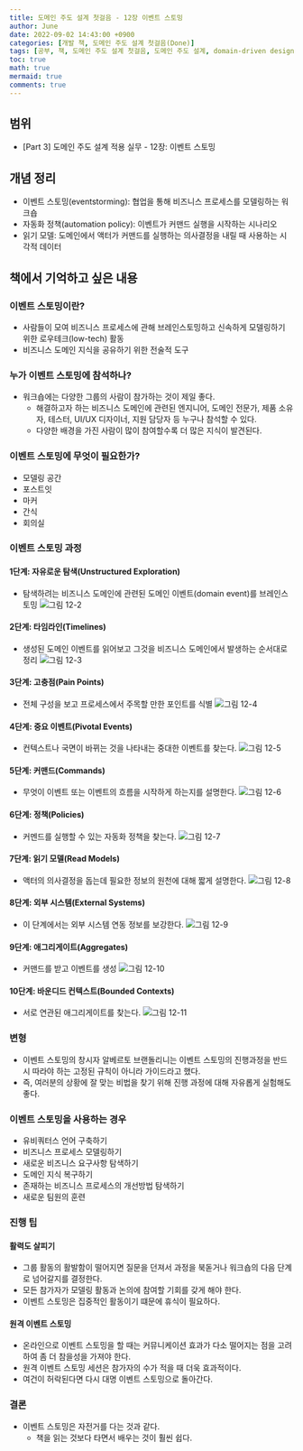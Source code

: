```yaml
---
title: 도메인 주도 설계 첫걸음 - 12장 이벤트 스토밍
author: June
date: 2022-09-02 14:43:00 +0900
categories: [개발 책, 도메인 주도 설계 첫걸음(Done)]
tags: [공부, 책, 도메인 주도 설계 첫걸음, 도메인 주도 설계, domain-driven design, DDD, 도메인, 비즈니스, 아키텍처, 소프트웨어 설계]
toc: true
math: true
mermaid: true
comments: true
---
```

## 범위

- [Part 3] 도메인 주도 설계 적용 실무 - 12장: 이벤트 스토밍

## 개념 정리

- 이벤트 스토밍(eventstorming): 협업을 통해 비즈니스 프로세스를 모델링하는 워크숍
- 자동화 정책(automation policy): 이벤트가 커맨드 실행을 시작하는 시나리오
- 읽기 모델: 도메인에서 액터가 커맨드를 실행하는 의사결정을 내릴 때 사용하는 시각적 데이터

## 책에서 기억하고 싶은 내용

### 이벤트 스토밍이란?

- 사람들이 모여 비즈니스 프로세스에 관해 브레인스토밍하고 신속하게 모델링하기 위한 로우테크(low-tech) 활동
- 비즈니스 도메인 지식을 공유하기 위한 전술적 도구

### 누가 이벤트 스토밍에 참석하나?

- 워크숍에는 다양한 그룹의 사람이 참가하는 것이 제일 좋다.
  - 해결하고자 하는 비즈니스 도메인에 관련된 엔지니어, 도메인 전문가, 제품 소유자, 테스터, UI/UX 디자이너, 지원 담당자 등 누구나 참석할 수 있다.
  - 다양한 배경을 가진 사람이 많이 참여할수록 더 많은 지식이 발견된다.

### 이벤트 스토밍에 무엇이 필요한가?

- 모델링 공간
- 포스트잇
- 마커
- 간식
- 회의실

### 이벤트 스토밍 과정

#### 1단계: 자유로운 탐색(Unstructured Exploration)

- 탐색하려는 비즈니스 도메인에 관련된 도메인 이벤트(domain event)를 브레인스토밍
![그림 12-2](/posts/development-books/learning-domain-driven-design/pic-12-2.png)

#### 2단계: 타임라인(Timelines)

- 생성된 도메인 이벤트를 읽어보고 그것을 비즈니스 도메인에서 발생하는 순서대로 정리
![그림 12-3](/posts/development-books/learning-domain-driven-design/pic-12-3.png)

#### 3단계: 고충점(Pain Points)

- 전체 구성을 보고 프로세스에서 주목할 만한 포인트를 식별
![그림 12-4](/posts/development-books/learning-domain-driven-design/pic-12-4.png)

#### 4단계: 중요 이벤트(Pivotal Events)

- 컨텍스트나 국면이 바뀌는 것을 나타내는 중대한 이벤트를 찾는다.
![그림 12-5](/posts/development-books/learning-domain-driven-design/pic-12-5.png)

#### 5단계: 커맨드(Commands)

- 무엇이 이벤트 또는 이벤트의 흐름을 시작하게 하는지를 설명한다.
![그림 12-6](/posts/development-books/learning-domain-driven-design/pic-12-6.png)

#### 6단계: 정책(Policies)

- 커멘드를 실행할 수 있는 자동화 정책을 찾는다.
![그림 12-7](/posts/development-books/learning-domain-driven-design/pic-12-7.png)

#### 7단계: 읽기 모델(Read Models)

- 액터의 의사결정을 돕는데 필요한 정보의 원천에 대해 짧게 설명한다.
![그림 12-8](/posts/development-books/learning-domain-driven-design/pic-12-8.png)

#### 8단계: 외부 시스템(External Systems)

- 이 단계에서는 외부 시스템 연동 정보를 보강한다.
![그림 12-9](/posts/development-books/learning-domain-driven-design/pic-12-9.png)

#### 9단계: 애그리게이트(Aggregates)

- 커맨드를 받고 이벤트를 생성
![그림 12-10](/posts/development-books/learning-domain-driven-design/pic-12-10.png)

#### 10단계: 바운디드 컨텍스트(Bounded Contexts)

- 서로 연관된 애그리게이트를 찾는다.
![그림 12-11](/posts/development-books/learning-domain-driven-design/pic-12-11.png)

### 변형

- 이벤트 스토밍의 창시자 알베르토 브랜돌리니는 이벤트 스토밍의 진행과정을 반드시 따라야 하는 고정된 규칙이 아니라 가이드라고 했다.
- 즉, 여러분의 상황에 잘 맞는 비법을 찾기 위해 진행 과정에 대해 자유롭게 실험해도 좋다.

### 이벤트 스토밍을 사용하는 경우

- 유비쿼터스 언어 구축하기
- 비즈니스 프로세스 모델링하기
- 새로운 비즈니스 요구사항 탐색하기
- 도메인 지식 복구하기
- 존재하는 비즈니스 프로세스의 개선방법 탐색하기
- 새로운 팀원의 훈련

### 진행 팁

#### 활력도 살피기

- 그룹 활동의 활발함이 떨어지면 질문을 던져서 과정을 북돋거나 워크숍의 다음 단계로 넘어갈지를 결정한다.
- 모든 참가자가 모델링 활동과 논의에 참여할 기회를 갖게 해야 한다.
- 이벤트 스토밍은 집중적인 활동이기 떄문에 휴식이 필요하다.

#### 원격 이벤트 스토밍

- 온라인으로 이벤트 스토밍을 할 때는 커뮤니케이션 효과가 다소 떨어지는 점을 고려하여 좀 더 참을성을 가져야 한다.
- 원격 이벤트 스토밍 세션은 참가자의 수가 적을 때 더욱 효과적이다.
- 여건이 허락된다면 다시 대명 이벤트 스토밍으로 돌아간다.

### 결론

- 이벤트 스토밍은 자전거를 다는 것과 같다.
  - 책을 읽는 것보다 타면서 배우는 것이 훨씬 쉽다.

